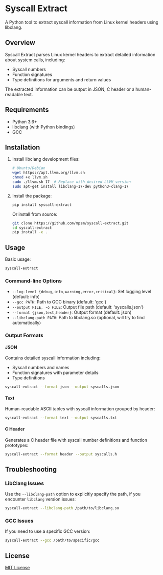 # Syscall Extract

A Python tool to extract syscall information from Linux kernel headers using libclang.

## Overview

Syscall Extract parses Linux kernel headers to extract detailed information about system calls, including:

- Syscall numbers
- Function signatures
- Type definitions for arguments and return values

The extracted information can be output in JSON, C header or a human-readable text.

## Requirements

- Python 3.6+
- libclang (with Python bindings)
- GCC

## Installation

1. Install libclang development files:

   ```bash
   # Ubuntu/Debian
   wget https://apt.llvm.org/llvm.sh
   chmod +x llvm.sh
   sudo ./llvm.sh 17  # Replace with desired LLVM version
   sudo apt-get install libclang-17-dev python3-clang-17
   ```

2. Install the package:

   ```bash
   pip install syscall-extract
   ```

   Or install from source:

   ```bash
   git clone https://github.com/mpsm/syscall-extract.git
   cd syscall-extract
   pip install -e .
   ```

## Usage

Basic usage:

```bash
syscall-extract
```

### Command-line Options

- `--log-level {debug,info,warning,error,critical}`: Set logging level (default: info)
- `--gcc PATH`: Path to GCC binary (default: 'gcc')
- `--output FILE, -o FILE`: Output file path (default: 'syscalls.json')
- `--format {json,text,header}`: Output format (default: json)
- `--libclang-path PATH`: Path to libclang.so (optional, will try to find automatically)

### Output Formats

#### JSON

Contains detailed syscall information including:
- Syscall numbers and names
- Function signatures with parameter details
- Type definitions

```bash
syscall-extract --format json --output syscalls.json
```

#### Text

Human-readable ASCII tables with syscall information grouped by header:

```bash
syscall-extract --format text --output syscalls.txt
```

#### C Header

Generates a C header file with syscall number definitions and function prototypes:

```bash
syscall-extract --format header --output syscalls.h
```

## Troubleshooting

### LibClang Issues

  Use the `--libclang-path` option to explicitly specify the path, if you encounter `libclang` version issues:
   ```bash
   syscall-extract --libclang-path /path/to/libclang.so
   ```

### GCC Issues

If you need to use a specific GCC version:

```bash
syscall-extract --gcc /path/to/specific/gcc
```

## License

[MIT License](LICENSE)
